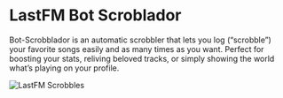 # LastFM Bot Scroblador

Bot-Scrobblador is an automatic scrobbler that lets you log (“scrobble”) your favorite songs easily and as many times as you want. Perfect for boosting your stats, reliving beloved tracks, or simply showing the world what’s playing on your profile.

![LastFM Scrobbles](https://file.garden/aGay0JIcQiyAwWQW/botscroblador/api%20last.PNG)
